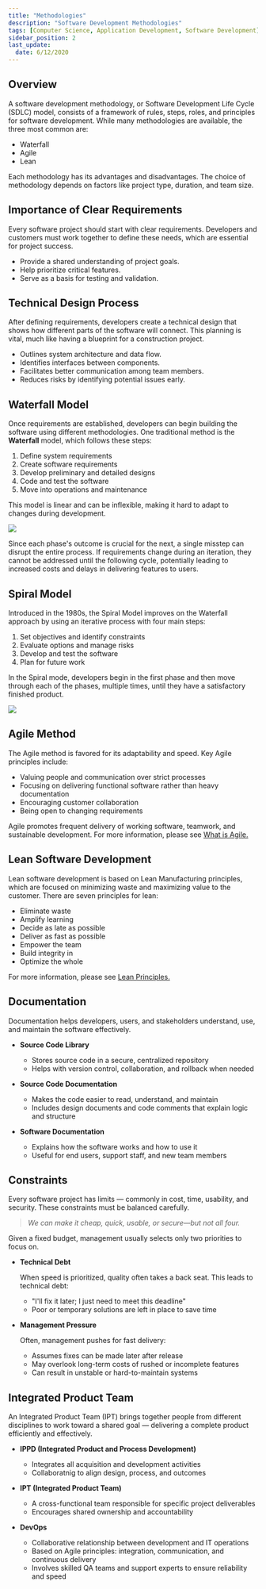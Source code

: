 ```yaml
---
title: "Methodologies"
description: "Software Development Methodologies"
tags: [Computer Science, Application Development, Software Development]
sidebar_position: 2
last_update:
  date: 6/12/2020
---
```


## Overview

A software development methodology, or Software Development Life Cycle (SDLC) model, consists of a framework of rules, steps, roles, and principles for software development. While many methodologies are available, the three most common are:

- Waterfall
- Agile
- Lean

Each methodology has its advantages and disadvantages. The choice of methodology depends on factors like project type, duration, and team size.


## Importance of Clear Requirements

Every software project should start with clear requirements. Developers and customers must work together to define these needs, which are essential for project success.

- Provide a shared understanding of project goals.
- Help prioritize critical features.
- Serve as a basis for testing and validation.

## Technical Design Process

After defining requirements, developers create a technical design that shows how different parts of the software will connect. This planning is vital, much like having a blueprint for a construction project.

- Outlines system architecture and data flow.
- Identifies interfaces between components.
- Facilitates better communication among team members.
- Reduces risks by identifying potential issues early.

## Waterfall Model

Once requirements are established, developers can begin building the software using different methodologies. One traditional method is the **Waterfall** model, which follows these steps:

1. Define system requirements
2. Create software requirements
3. Develop preliminary and detailed designs
4. Code and test the software
5. Move into operations and maintenance

This model is linear and can be inflexible, making it hard to adapt to changes during development.

![](/img/docs/software-dev-methodologies-waterfall-method.png)

Since each phase's outcome is crucial for the next, a single misstep can disrupt the entire process. If requirements change during an iteration, they cannot be addressed until the following cycle, potentially leading to increased costs and delays in delivering features to users.

## Spiral Model

Introduced in the 1980s, the Spiral Model improves on the Waterfall approach by using an iterative process with four main steps:

1. Set objectives and identify constraints
2. Evaluate options and manage risks
3. Develop and test the software
4. Plan for future work

In the Spiral mode, developers begin in the first phase and then move through each of the phases, multiple times, until they have a satisfactory finished product.

<div class='img-center'>

![](/img/docs/software-development-methodologies-spiral-method.png)

</div>


## Agile Method

The Agile method is favored for its adaptability and speed. Key Agile principles include:

- Valuing people and communication over strict processes
- Focusing on delivering functional software rather than heavy documentation
- Encouraging customer collaboration
- Being open to changing requirements

Agile promotes frequent delivery of working software, teamwork, and sustainable development. For more information, please see [What is Agile.](/docs/099-Project-Management/010-Introduction/001-Agile.md)

## Lean Software Development

Lean software development is based on Lean Manufacturing principles, which are focused on minimizing waste and maximizing value to the customer. There are seven principles for lean:

* Eliminate waste
* Amplify learning
* Decide as late as possible
* Deliver as fast as possible
* Empower the team
* Build integrity in
* Optimize the whole

For more information, please see [Lean Principles.](/docs/021-Software-Engineering/014-Software-Development/003-Lean-Principles.md)



## Documentation 

Documentation helps developers, users, and stakeholders understand, use, and maintain the software effectively.

- **Source Code Library**

  - Stores source code in a secure, centralized repository
  - Helps with version control, collaboration, and rollback when needed

- **Source Code Documentation**

  - Makes the code easier to read, understand, and maintain
  - Includes design documents and code comments that explain logic and structure

- **Software Documentation**

  - Explains how the software works and how to use it
  - Useful for end users, support staff, and new team members

## Constraints

Every software project has limits — commonly in cost, time, usability, and security. These constraints must be balanced carefully.

> *We can make it cheap, quick, usable, or secure—but not all four.*

Given a fixed budget, management usually selects only two priorities to focus on.

- **Technical Debt**

    When speed is prioritized, quality often takes a back seat. This leads to technical debt:

    - "I'll fix it later; I just need to meet this deadline"
    - Poor or temporary solutions are left in place to save time

- **Management Pressure**

    Often, management pushes for fast delivery:

    - Assumes fixes can be made later after release
    - May overlook long-term costs of rushed or incomplete features
    - Can result in unstable or hard-to-maintain systems

## Integrated Product Team

An Integrated Product Team (IPT) brings together people from different disciplines to work toward a shared goal — delivering a complete product efficiently and effectively.

- **IPPD (Integrated Product and Process Development)**

  - Integrates all acquisition and development activities
  - Collaboratnig to align design, process, and outcomes

- **IPT (Integrated Product Team)**

  - A cross-functional team responsible for specific project deliverables
  - Encourages shared ownership and accountability

- **DevOps**

  - Collaborative relationship between development and IT operations
  - Based on Agile principles: integration, communication, and continuous delivery
  - Involves skilled QA teams and support experts to ensure reliability and speed

